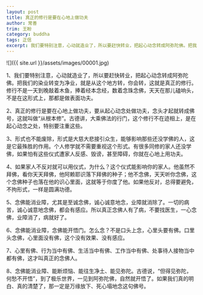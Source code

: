 ```yaml
---
layout: post
title: 真正的修行是要在心地上做功夫
author: 常善
trim: 王盼
category: buddha
tags: 正信
excerpt: 我们要特别注意，心动就造业了，所以要赶快转业，把起心动念转成阿弥陀佛。把我们的染业转变为净业，就是从这个地方转，你会转，这就是真正的修行。修行不是一天到晚敲着木鱼，捧着经本念经，数着念珠念佛，天天在那儿磕响头，不是在这形式上，那都是做表面功夫。
---
```


![]({{ site.url }}/assets/images/00001.jpg)

1、我们要特别注意，心动就造业了，所以要赶快转业，把起心动念转成阿弥陀佛。把我们的染业转变为净业，就是从这个地方转，你会转，这就是真正的修行。修行不是一天到晚敲着木鱼，捧着经本念经，数着念珠念佛，天天在那儿磕响头，不是在这形式上，那都是做表面功夫。

2、真正的修行是要在心地上做功夫，要从起心动念处做功夫，念头才起就转成佛号，这就叫做“从根本修”。古德讲，大乘佛法的行门，这个修行不在迹相上，是在起心动念之处，特别要注重这些。

3、形式也不能废除，形式是大慈大悲接引众生，能够影响那些还没学佛的人，这是它最殊胜的作用。个人修学就不需要重视这个形式。有很多同修的家人还没学佛，如果怕有这些仪式遭家人反感、毁谤，甚至障碍，你就在心地上用功夫。

4、如果家人不反对就可以用仪式，为什么？这个仪式能影响你的家人。他虽然不拜佛，看你天天拜佛，他阿赖耶识落下拜佛的种子；他不念佛，天天听你念佛，这个念佛种子也落在他的识心里面，这就等于你度了他。如果他反对，总得要避免，不拘形式，一样是圆满功德。

5、念佛能消业障，尤其是至诚念佛，诚心诚意地念，业障就消除了。一切的病苦，诚心诚意地念佛，都会有感应。所以真正念佛人有了病，不要找医生，一心念佛，业障消了，病就好了。

6、念佛能消业障，念佛能开悟门。怎么念？不是口头上念，心里头要有佛。口里头念佛，心里面没有佛，这个没有效果、没有感应。

7、心里有佛、行为当中有佛、生活当中有佛、工作当中有佛、处事待人接物当中都有佛，这才叫真正的念佛人。

8、念佛能消业障、能断烦恼、能往生净土、能见弥陀。古德说，“但得见弥陀，何愁不开悟”，到了极乐世界，一见到阿弥陀佛，自然就开悟了。如果我们真的明白、真的清楚了，那一定是万缘放下、死心塌地念这句佛号。
